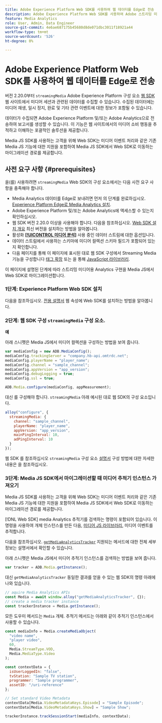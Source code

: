 ```yaml
---
title: Adobe Experience Platform Web SDK를 사용하여 웹 데이터를 Edge로 전송
description: Adobe Experience Platform Web SDK를 사용하여 Adobe 스트리밍 미디어 데이터를 Experience Platform Edge로 전송하는 방법에 대해 알아봅니다.
feature: Media Analytics
role: User, Admin, Data Engineer
source-git-commit: 4e6ae687175b45680d8de071dbc3011f18921a44
workflow-type: tm+mt
source-wordcount: '526'
ht-degree: 0%

---
```


# Adobe Experience Platform Web SDK를 사용하여 웹 데이터를 Edge로 전송

버전 2.20.0부터 `streamingMedia` Adobe Experience Platform 구성 요소 [웹 SDK](https://experienceleague.adobe.com/en/docs/experience-platform/web-sdk/home) 웹 사이트에서 미디어 세션과 관련된 데이터를 수집할 수 있습니다. 수집된 데이터에는 미디어 재생, 일시 정지, 완료 및 기타 관련 이벤트에 대한 정보가 포함될 수 있습니다.

데이터가 수집되면 Adobe Experience Platform 및/또는 Adobe Analytics으로 전송하여 보고서를 생성할 수 있습니다. 이 기능은 웹 사이트에서의 미디어 소비 행동을 추적하고 이해하는 포괄적인 솔루션을 제공합니다.

Media JS SDK를 사용하는 고객을 위해 Web SDK는 미디어 이벤트 처리와 같은 기존 Media JS 기능에 대한 지원을 포함하여 Media JS SDK에서 Web SDK로 이동하는 마이그레이션 경로를 제공합니다.

## 사전 요구 사항 {#prerequisites}

을(를) 사용하려면 `streamingMedia` Web SDK의 구성 요소에서는 다음 사전 요구 사항을 충족해야 합니다.

* Media Analytics 데이터를 Edge로 보내려면 먼저 의 단계를 완료하십시오. [Experience Platform Edge로 Media Analytics 설치](/help/implementation/edge/implementation-edge.md).
* Adobe Experience Platform 및/또는 Adobe Analytics에 액세스할 수 있는지 확인하십시오.
* 웹 SDK 버전 2.20.0 이상을 사용해야 합니다. 다음을 참조하십시오. [Web SDK 설치 개요](https://experienceleague.adobe.com/en/docs/experience-platform/web-sdk/install/overview) 최신 버전을 설치하는 방법을 알아봅니다.
* 활성화 **[[!UICONTROL 미디어 분석]](https://experienceleague.adobe.com/en/docs/experience-platform/datastreams/configure)** 사용 중인 데이터 스트림에 대한 옵션입니다.
* 데이터 스트림에서 사용하는 스키마에 미디어 컬렉션 스키마 필드가 포함되어 있는지 확인합니다.
* 다음 페이지를 통해 이 페이지에 표시된 대로 웹 SDK 구성에서 Streaming Media 기능을 구성합니다 [태그 확장](#tag-extension) 또는 을 통해 [JavaScript 라이브러리](#library).

이 페이지에 설명된 단계에 따라 스트리밍 미디어용 Analytics 구현을 Media JS에서 Web SDK로 마이그레이션합니다.

### 1단계: Experience Platform Web SDK 설치

다음을 참조하십시오. [전용 설명서](https://experienceleague.adobe.com/en/docs/experience-platform/web-sdk/install/overview) 웹 속성에 Web SDK를 설치하는 방법을 알아봅니다.

### 2단계: 웹 SDK 구성 `streamingMedia` 구성 요소.

**예**

아래 스니펫은 Media JS에서 미디어 컬렉션을 구성하는 방법을 보여 줍니다.

```javascript
var mediaConfig = new ADB.MediaConfig();
mediaConfig.trackingServer = "company.hb-api.omtrdc.net";
mediaConfig.playerName = "player_name";
mediaConfig.channel = "sample_channel";
mediaConfig.appVersion = "app_version";
mediaConfig.debugLogging = true;
mediaConfig.ssl = true;

ADB.Media.configure(mediaConfig, appMeasurement);
```

대신 를 구성해야 합니다. `streamingMedia` 아래 예시된 대로 웹 SDK의 구성 요소입니다.

```js
alloy("configure", {
  streamingMedia: {
    channel: "sample_channel",
    playerName: "player_name",
    appVersion: "app_version",
    mainPingInterval: 10,
    adPingInterval: 10
  }
});
```

웹 SDK 를 참조하십시오 `streamingMedia` 구성 요소 [설명서](https://experienceleague.adobe.com/en/docs/experience-platform/web-sdk/commands/configure/streamingmedia) 구성 방법에 대한 자세한 내용은 을 참조하십시오.

### 3단계: Media JS SDK에서 마이그레이션할 때 미디어 추적기 인스턴스 가져오기

Media JS SDK를 사용하는 고객을 위해 Web SDK는 미디어 이벤트 처리와 같은 기존 Media JS 기능에 대한 지원을 포함하여 Media JS SDK에서 Web SDK로 이동하는 마이그레이션 경로를 제공합니다.

[!DNL Web SDK] media Analytics 추적기를 검색하는 명령이 포함되어 있습니다. 이 명령을 사용하여 개체 인스턴스를 만든 다음, [미디어 JS 라이브러리](https://adobe-marketing-cloud.github.io/media-sdks/reference/javascript_3x/APIReference.html), 미디어 이벤트를 추적합니다.

다음을 참조하십시오. [`getMediaAnalyticsTracker`](https://experienceleague.adobe.com/en/docs/experience-platform/web-sdk/commands/getMediaAnalyticsTracker) 지원되는 메서드에 대한 전체 세부 정보는 설명서에서 확인할 수 있습니다.

아래 스니펫은 Media JS에서 미디어 추적기 인스턴스를 검색하는 방법을 보여 줍니다.

```javascript
var tracker = ADB.Media.getInstance();
```

대신 `getMediaAnalyticsTracker` 동일한 결과를 얻을 수 있는 웹 SDK의 명령 아래에 나와 있습니다.

```js
// aquire Media Analytics APIs
const Media = await window.alloy("getMediaAnalyticsTracker", {});
// create a media tracker instance
const trackerInstance = Media.getInstance();
```

모든 도우미 메서드는 `Media` 개체. 추적기 메서드는 아래와 같이 추적기 인스턴스에서 사용할 수 있습니다.

```js
const mediaInfo = Media.createMediaObject(
  "video name",
  "player video",
  60,
  Media.StreamType.VOD,
  Media.MediaType.Video
);

const contextData = {
  isUserLoggedIn: "false",
  tvStation: "Sample TV station",
  programmer: "Sample programmer",
  assetID: "/uri-reference"
};

// Set standard Video Metadata
contextData[Media.VideoMetadataKeys.Episode] = "Sample Episode";
contextData[Media.VideoMetadataKeys.Show] = "Sample Show";

trackerInstance.trackSessionStart(mediaInfo, contextData);
```
